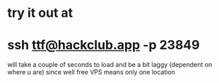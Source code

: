 # try it out at 
# ssh ttf@hackclub.app -p 23849
will take a couple of seconds to load and be a bit laggy (dependent on where u are) since well free VPS means only one location
